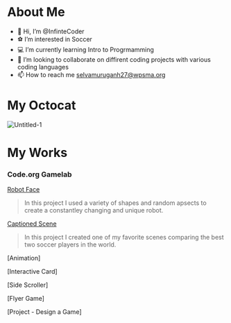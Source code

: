 # About Me
- 👋 Hi, I’m @InfinteCoder
- ⚽ I’m interested in Soccer
- 💻 I’m currently learning Intro to Progrmamming
- 💞️ I’m looking to collaborate on diffirent coding projects with various coding languages
- 📫 How to reach me selvamuruganh27@wpsma.org

# My Octocat 
![Untitled-1](https://github.com/InfinteCoder/InfinteCoder/assets/146842714/dbcab1f5-5e87-40de-955e-32f62037ca1a)
 
# My Works


### Code.org Gamelab 
[Robot Face](https://InfinteCoder.github.io/Robot/)
 > In this project I used a variety of shapes and random apsects to create a constantley changing and unique robot.

 [Captioned Scene](https://studio.code.org/projects/gamelab/Ks5FD1ZQlD4RcKuJeGaDtz8XD3lw6vmfZbNJrYyGCzY)
 > In this project I created one of my favorite scenes comparing the best two soccer players in the world.

 [Animation]
>
[Interactive Card]
>
[Side Scroller]
>
[Flyer Game]
>
[Project - Design a Game]
>

 
